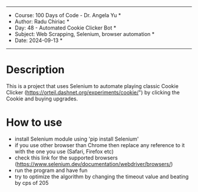 
************************************************************
*    Course: 100 Days of Code - Dr. Angela Yu              *
*    Author: Radu Chiriac                                  *
*    Day: 48 - Automated Cookie Clicker Bot                *
*    Subject: Web Scrapping, Selenium, browser automation  *
*    Date: 2024-09-13                                      *
************************************************************


# Description
This is a project that uses Selenium to automate playing classic Cookie Clicker (https://orteil.dashnet.org/experiments/cookie/") by clicking the Cookie and buying upgrades.

# How to use
- install Selenium module using 'pip install Selenium'
- if you use other browser than Chrome then replace any reference to it with the one you use (Safari, Firefox etc) 
- check this link for the supported browsers (https://www.selenium.dev/documentation/webdriver/browsers/)
- run the program and have fun
- try to optimize the algorithm by changing the timeout value and beating by cps of 205
